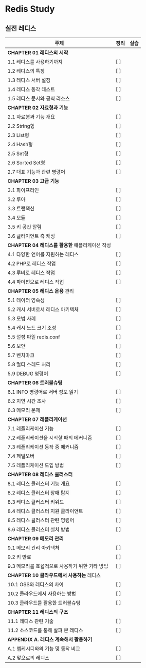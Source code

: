 # Redis Study

## 실전 레디스

| 주제                                             | 정리 | 실습  |
| ------------------------------------------------ | ---- | ----- |
| **CHAPTER 01 레디스의 시작**                     |      |       |
| 1.1 레디스를 사용하기까지                        | [ ]  | [ ](#) |
| 1.2 레디스의 특징                                | [ ]  | [ ](#) |
| 1.3 레디스 서버 설정                             | [ ]  | [ ](#) |
| 1.4 레디스 동작 테스트                           | [ ]  | [ ](#) |
| 1.5 레디스 문서와 공식 리소스                    | [ ]  | [ ](#) |
| **CHAPTER 02 자료형과 기능**                     |      |       |
| 2.1 자료형과 기능 개요                           | [ ]  | [ ](#) |
| 2.2 String형                                     | [ ]  | [ ](#) |
| 2.3 List형                                       | [ ]  | [ ](#) |
| 2.4 Hash형                                       | [ ]  | [ ](#) |
| 2.5 Set형                                        | [ ]  | [ ](#) |
| 2.6 Sorted Set형                                 | [ ]  | [ ](#) |
| 2.7 대표 기능과 관련 명령어                      | [ ]  | [ ](#) |
| **CHAPTER 03 고급 기능**                         |      |       |
| 3.1 파이프라인                                   | [ ]  | [ ](#) |
| 3.2 루아                                         | [ ]  | [ ](#) |
| 3.3 트랜잭션                                     | [ ]  | [ ](#) |
| 3.4 모듈                                         | [ ]  | [ ](#) |
| 3.5 키 공간 알림                                 | [ ]  | [ ](#) |
| 3.6 클라이언트 측 캐싱                           | [ ]  | [ ](#) |
| **CHAPTER 04 레디스를 활용한** 애플리케이션 작성 |      |       |
| 4.1 다양한 언어를 지원하는 레디스                | [ ]  | [ ](#) |
| 4.2 PHP로 레디스 작업                            | [ ]  | [ ](#) |
| 4.3 루비로 레디스 작업                           | [ ]  | [ ](#) |
| 4.4 파이썬으로 레디스 작업                       | [ ]  | [ ](#) |
| **CHAPTER 05 레디스 운용** 관리                  |      |       |
| 5.1 데이터 영속성                                | [ ]  | [ ](#) |
| 5.2 캐시 서버로서 레디스 아키텍처                | [ ]  | [ ](#) |
| 5.3 모범 사례                                    | [ ]  | [ ](#) |
| 5.4 캐시 노드 크기 조정                          | [ ]  | [ ](#) |
| 5.5 설정 파일 redis.conf                         | [ ]  | [ ](#) |
| 5.6 보안                                         | [ ]  | [ ](#) |
| 5.7 벤치마크                                     | [ ]  | [ ](#) |
| 5.8 멀티 스레드 처리                             | [ ]  | [ ](#) |
| 5.9 DEBUG 명령어                                 | [ ]  | [ ](#) |
| **CHAPTER 06 트러블슈팅**                        |      |       |
| 6.1 INFO 명령어로 서버 정보 읽기                 | [ ]  | [ ](#) |
| 6.2 지연 시간 조사                               | [ ]  | [ ](#) |
| 6.3 메모리 문제                                  | [ ]  | [ ](#) |
| **CHAPTER 07 레플리케이션**                      |      |       |
| 7.1 레플리케이션 기능                            | [ ]  | [ ](#) |
| 7.2 레플리케이션을 시작할 때의 메커니즘          | [ ]  | [ ](#) |
| 7.3 레플리케이션 동작 중 메커니즘                | [ ]  | [ ](#) |
| 7.4 페일오버                                     | [ ]  | [ ](#) |
| 7.5 레플리케이션 도입 방법                       | [ ]  | [ ](#) |
| **CHAPTER 08 레디스 클러스터**                   |      |       |
| 8.1 레디스 클러스터 기능 개요                    | [ ]  | [ ](#) |
| 8.2 레디스 클러스터 장애 탐지                    | [ ]  | [ ](#) |
| 8.3 레디스 클러스터 키워드                       | [ ]  | [ ](#) |
| 8.4 레디스 클러스터 지원 클라이언트              | [ ]  | [ ](#) |
| 8.5 레디스 클러스터 관련 명령어                  | [ ]  | [ ](#) |
| 8.6 레디스 클러스터 설치 방법                    | [ ]  | [ ](#) |
| **CHAPTER 09 메모리 관리**                       |      |       |
| 9.1 메모리 관리 아키텍처                         | [ ]  | [ ](#) |
| 9.2 키 만료                                      | [ ]  | [ ](#) |
| 9.3 메모리를 효율적으로 사용하기 위한 기타 방법  | [ ]  | [ ](#) |
| **CHAPTER 10 클라우드에서 사용하는** 레디스      |      |       |
| 10.1 OSS와 레디스의 차이                         | [ ]  | [ ](#) |
| 10.2 클라우드에서 사용하는 방법                  | [ ]  | [ ](#) |
| 10.3 클라우드를 활용한 트러블슈팅                | [ ]  | [ ](#) |
| **CHAPTER 11 레디스의 구조**                     |      |       |
| 11.1 레디스 관련 기술                            | [ ]  | [ ](#) |
| 11.2 소스코드를 통해 살펴 본 레디스              | [ ]  | [ ](#) |
| **APPENDIX A. 레디스 계속해서 활용하기**         |      |       |
| A.1 멤케시디와의 기능 및 동작 비교               | [ ]  | [ ](#) |
| A.2 앞으로의 레디스                              | [ ]  | [ ](#) |
